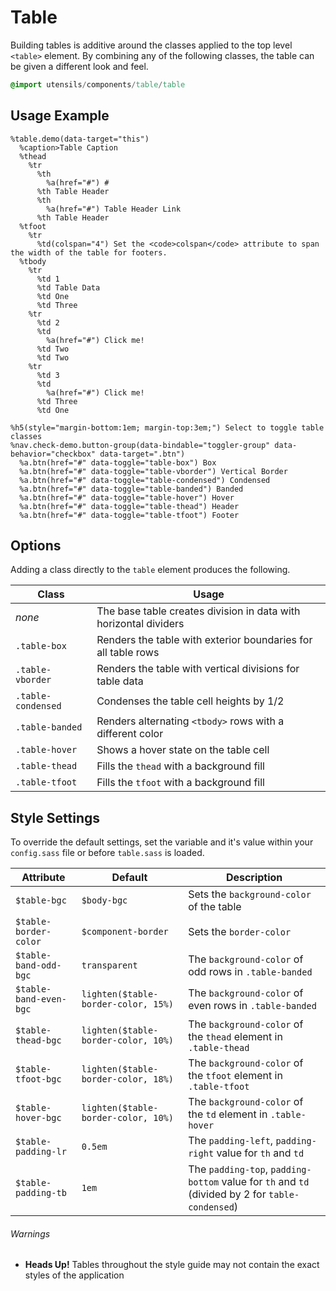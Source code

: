 
# Table
Building tables is additive around the classes applied to the top level `<table>` element.
By combining any of the following classes, the table can be given a different look and feel.

```sass
@import utensils/components/table/table
```

## Usage Example
<!--~ markup/table.html.haml -->
```haml
%table.demo(data-target="this")
  %caption>Table Caption
  %thead
    %tr
      %th
        %a(href="#") #
      %th Table Header
      %th
        %a(href="#") Table Header Link
      %th Table Header
  %tfoot
    %tr
      %td(colspan="4") Set the <code>colspan</code> attribute to span the width of the table for footers.
  %tbody
    %tr
      %td 1
      %td Table Data
      %td One
      %td Three
    %tr
      %td 2
      %td
        %a(href="#") Click me!
      %td Two
      %td Two
    %tr
      %td 3
      %td
        %a(href="#") Click me!
      %td Three
      %td One

%h5(style="margin-bottom:1em; margin-top:3em;") Select to toggle table classes
%nav.check-demo.button-group(data-bindable="toggler-group" data-behavior="checkbox" data-target=".btn")
  %a.btn(href="#" data-toggle="table-box") Box
  %a.btn(href="#" data-toggle="table-vborder") Vertical Border
  %a.btn(href="#" data-toggle="table-condensed") Condensed
  %a.btn(href="#" data-toggle="table-banded") Banded
  %a.btn(href="#" data-toggle="table-hover") Hover
  %a.btn(href="#" data-toggle="table-thead") Header
  %a.btn(href="#" data-toggle="table-tfoot") Footer
```
<!-- end -->

## Options
Adding a class directly to the `table` element produces the following.

Class              | Usage
------------------ | ---------------------------
_none_             | The base table creates division in data with horizontal dividers
`.table-box`       | Renders the table with exterior boundaries for all table rows
`.table-vborder`   | Renders the table with vertical divisions for table data
`.table-condensed` | Condenses the table cell heights by 1/2
`.table-banded`    | Renders alternating `<tbody>` rows with a different color
 `.table-hover`    | Shows a hover state on the table cell
`.table-thead`     | Fills the `thead` with a background fill
`.table-tfoot`     | Fills the `tfoot` with a background fill


## Style Settings
To override the default settings, set the variable and it's value
within your `config.sass` file or before `table.sass` is loaded.

Attribute              | Default                             | Description
---------------------- | ----------------------------------- | -------------------------------------------
`$table-bgc`           | `$body-bgc`                         | Sets the `background-color` of the table
`$table-border-color`  | `$component-border`                 | Sets the `border-color`
`$table-band-odd-bgc`  | `transparent`                       | The `background-color` of odd rows in `.table-banded`
`$table-band-even-bgc` | `lighten($table-border-color, 15%)` | The `background-color` of even rows in `.table-banded`
`$table-thead-bgc`     | `lighten($table-border-color, 10%)` | The `background-color` of the `thead` element in `.table-thead`
`$table-tfoot-bgc`     | `lighten($table-border-color, 18%)` | The `background-color` of the `tfoot` element in `.table-tfoot`
`$table-hover-bgc`     | `lighten($table-border-color, 10%)` | The `background-color` of the `td` element in `.table-hover`
`$table-padding-lr`    | `0.5em`                             | The `padding-left`, `padding-right` value for `th` and `td`
`$table-padding-tb`    | `1em`                               | The `padding-top`, `padding-bottom` value for `th` and `td` (divided by 2 for `table-condensed`)


###### Warnings
- **Heads Up!** Tables throughout the style guide may not contain the exact styles of the application

